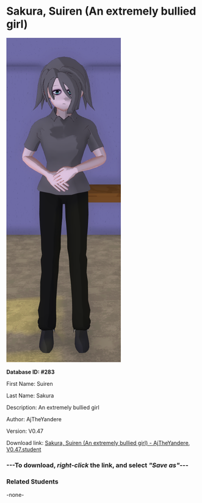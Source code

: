 # Sakura, Suiren (An extremely bullied girl)

<img src="Files/Sakura, Suiren (An extremely bullied girl).png" title="Sakura, Suiren (An extremely bullied girl) - AjTheYandere, V0.47">

**Database ID: #283**

First Name: Suiren

Last Name: Sakura

Description: An extremely bullied girl

Author: AjTheYandere

Version: V0.47

Download link: <a href="https://raw.githubusercontent.com/Arbiter1223/Daigaku-Gurashi-Custom-Students/master/Students/Files/Sakura%2C%20Suiren%20(An%20extremely%20bullied%20girl)%20-%20AjTheYandere%2C%20V0.47.student">Sakura, Suiren (An extremely bullied girl) - AjTheYandere, V0.47.student</a>

### ---**To download, _right-click_ the link, and select _"Save as"_**---

### Related Students

-none-
